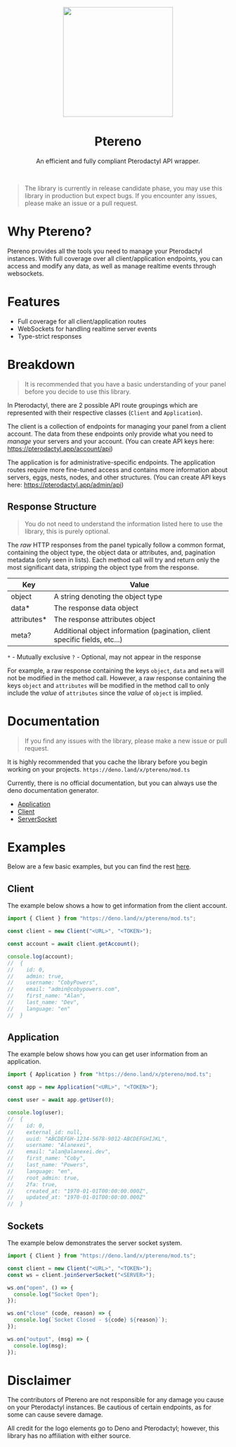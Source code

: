 <p align="center">
  <img width="250" src="https://alanexei.dev/ptereno.png">
</p>
<h1 align="center">Ptereno</h1>
<p align="center">An efficient and fully compliant Pterodactyl API wrapper.</p>

<br />

> The library is currently in release candidate phase, you may use this library in production but expect bugs.
> If you encounter any issues, please make an issue or a pull request.

# Why Ptereno?

Ptereno provides all the tools you need to manage your Pterodactyl instances.
With full coverage over all client/application endpoints, you can access and
modify any data, as well as manage realtime events through websockets.

# Features

- Full coverage for all client/application routes
- WebSockets for handling realtime server events
- Type-strict responses

# Breakdown

> It is recommended that you have a basic understanding of your panel before
> you decide to use this library.

In Pterodactyl, there are 2 possible API route groupings which are represented
with their respective classes (`Client` and `Application`).

The client is a collection of endpoints for managing your panel from a client
account. The data from these endpoints only provide what you need to _manage_
your servers and your account. (You can create API keys here:
https://pterodactyl.app/account/api)

The application is for administrative-specific endpoints. The application routes
require more fine-tuned access and contains more information about servers, eggs,
nests, nodes, and other structures. (You can create API keys here:
https://pterodactyl.app/admin/api)

## Response Structure

> You do not need to understand the information listed here to use the
> library, this is purely optional.

The *raw* HTTP responses from the panel typically follow a common format,
containing the object type, the object data or attributes, and, pagination metadata (only seen in lists). Each method call will try
and return only the most significant data, stripping the object type 
from the response.

Key | Value
--- | -----
object | A string denoting the object type
data* | The response data object
attributes* | The response attributes object
meta? | Additional object information (pagination, client specific fields, etc...)

`*` - Mutually exclusive
`?` - Optional, may not appear in the response

For example, a raw response containing the keys `object`, `data` and `meta` will not be modified in the method call.
However, a raw response containing the keys `object` and `attributes` will
be modified in the method call to only include the *value* of `attributes`
since the *value* of `object` is implied. 


# Documentation

> If you find any issues with the library, please make a new issue or pull request.

It is highly recommended that you cache the library before you begin working on your projects. `https://deno.land/x/ptereno/mod.ts`

Currently, there is no official documentation, but you can always use the deno documentation generator.

- [Application](https://doc.deno.land/https/deno.land/x/ptereno/lib/models/Application.ts)
- [Client](https://doc.deno.land/https/deno.land/x/ptereno/lib/models/Client.ts)
- [ServerSocket](https://doc.deno.land/https/deno.land/x/ptereno/lib/models/ServerSocket.ts)

# Examples

Below are a few basic examples, but you can find the rest [here](https://github.com/CobyPowers/Ptereno/tree/master/examples).

## Client

The example below shows a how to get information from the client account.

```ts
import { Client } from "https://deno.land/x/ptereno/mod.ts";

const client = new Client("<URL>", "<TOKEN>");

const account = await client.getAccount();

console.log(account);
//  {
//    id: 0,
//    admin: true,
//    username: "CobyPowers",
//    email: "admin@cobypowers.com",
//    first_name: "Alan",
//    last_name: "Dev",
//    language: "en"
//  }
```

## Application

The example below shows how you can get user information from an application.

```ts
import { Application } from "https://deno.land/x/ptereno/mod.ts";

const app = new Application("<URL>", "<TOKEN>");

const user = await app.getUser(0);

console.log(user);
//  {
//    id: 0,
//    external_id: null,
//    uuid: "ABCDEFGH-1234-5678-9012-ABCDEFGHIJKL",
//    username: "Alanexei",
//    email: "alan@alanexei.dev",
//    first_name: "Coby",
//    last_name: "Powers",
//    language: "en",
//    root_admin: true,
//    2fa: true,
//    created_at: "1970-01-01T00:00:00.000Z",
//    updated_at: "1970-01-01T00:00:00.000Z"
//  }
```

## Sockets

The example below demonstrates the server socket system.

```ts
import { Client } from "https://deno.land/x/ptereno/mod.ts";

const client = new Client("<URL>", "<TOKEN>");
const ws = client.joinServerSocket("<SERVER>");

ws.on("open", () => {
  console.log("Socket Open");
});

ws.on("close" (code, reason) => {
  console.log(`Socket Closed - ${code} ${reason}`);
});

ws.on("output", (msg) => {
  console.log(msg);
});
```

# Disclaimer

The contributors of Ptereno are not responsible for any damage you cause
on your Pterodactyl instances. Be cautious of certain endpoints, as for some
can cause severe damage.

All credit for the logo elements go to Deno and Pterodactyl; however, this
library has no affiliation with either source.
